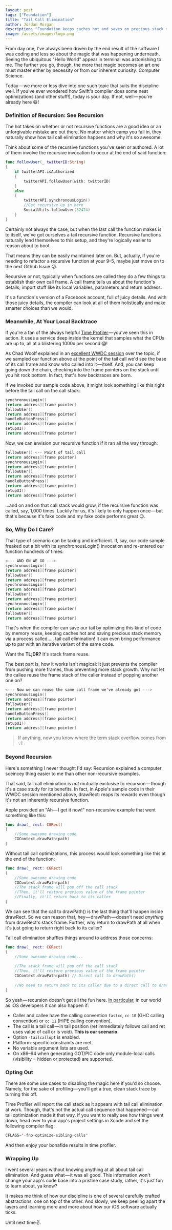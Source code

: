 ```yaml
---
layout: post
tags: ["Foundation"]
title: "Tail Call Elimination"
author: Jordan Morgan
description: "Foundation keeps caches hot and saves on precious stack memory via tail call elimination. Let's take a look at how this occurs."
image: /assets/images/logo.png
---
```

From day one, I've always been driven by the end result of the software I was coding and less so about the magic that was happening underneath. Seeing the ubiquitous "Hello World" appear in terminal was astonishing to me. The further you go, though, the more that magic becomes an art one must master either by necessity or from our inherent curiosity: Computer Science.

Today — we more or less dive into one such topic that suits the discipline well. If you've ever wondered how Swift's compiler does some neat optimizations (and other stuff!), today is your day. If not, well — you're already here 😄!

### Definition of Recursion: See Recursion

The hot takes on whether or not recursive functions are a good idea or an unforgivable mistake are out there. No matter which camp you fall in, they naturally show how tail call elimination happens and why it's so awesome.

Think about some of the recursive functions you've seen or authored. A lot of them involve the recursive invocation to occur at the end of said function:
```swift
func followUser(_ twitterID:String)  
{  
    if twitterAPI.isAuthorized  
    {  
        twitterAPI.followUser(with: twitterID)  
    }  
    else  
    {  
        twitterAPI.synchronousLogin()  
        //Get recursive up in here  
        SocialUtils.followUser(32424)  
    }  
}
```
Certainly not always the case, but when the last call the function makes is to itself, we've got ourselves a tail recursive function. Recursive functions naturally lend themselves to this setup, and they're logically easier to reason about to boot.

That means they can be easily maintained later on. But, actually, if you're needing to refactor a recursive function at your 9–5, maybe just move on to the next Github Issue 😜.

Recursive or not, typically when functions are called they do a few things to establish their own call frame. A call frame tells us about the function's details; import stuff like its local variables, parameters and return address.

It's a function's version of a Facebook account, full of juicy details. And with those juicy details, the compiler can look at all of them holistically and make smarter choices than we would.

### Meanwhile, At Your Local Backtrace

If you're a fan of the always helpful [Time Profiler ][1]— you've seen this in action. It uses a service deep inside the kernel that samples what the CPUs are up to, all at a blistering 1000x per second 😱!

As Chad Woolf explained in an [excellent WWDC session][2] over the topic, if we sampled our function above at the point of the tail call we'd see the base of its call frame and know who called into it — itself. And, you can keep going down the chain, checking into the frame pointers on the stack until you hit rock bottom. In fact, that's how backtraces are born.

If we invoked our sample code above, it might look something like this right before the tail call on the call stack:
```swift
synchronousLogin()  
[return address][frame pointer]  
followUser()  
[return address][frame pointer]  
handleButtonPress()  
[return address][frame pointer]  
setupUI()  
[return address][frame pointer]
```
Now, we can envision our recursive function if it ran all the way through:
```swift
followUser() <-- Point of tail call  
[return address][frame pointer]  
synchronousLogin()  
[return address][frame pointer]  
followUser()  
[return address][frame pointer]  
handleButtonPress()  
[return address][frame pointer]  
setupUI()  
[return address][frame pointer]
```
…and on and on that call stack would grow, if the recursive function was called, say, 1,000 times. Luckily for us, it's likely to only happen once — but that's because it's fake code and my fake code performs great 😉.

### So, Why Do I Care?

That type of scenario can be taxing and inefficient. If, say, our code sample freaked out a bit with its synchronousLogin() invocation and re-entered our function hundreds of times:
```swift
<--- AND ON WE GO --->  
synchronousLogin()  
[return address][frame pointer]  
followUser()  
[return address][frame pointer]  
synchronousLogin()  
[return address][frame pointer]  
followUser()  
[return address][frame pointer]  
synchronousLogin()  
[return address][frame pointer]  
followUser()  
[return address][frame pointer]
```
That's when the compiler can save our tail by optimizing this kind of code by memory reuse, keeping caches hot and saving precious stack memory via a process called….. tail call elimination! It can even bring performance up to par with an iterative variant of the same code.

Want the **TL;DR?** It's stack frame reuse.

The best part is, how it works isn't magical: It just prevents the compiler from pushing more frames, thus preventing more stack growth. Why not let the callee reuse the frame stack of the caller instead of popping another one on?
```swift
<--- Now we can reuse the same call frame we've already got --->  
synchronousLogin()  
[return address][frame pointer]  
followUser()  
[return address][frame pointer]  
handleButtonPress()  
[return address][frame pointer]  
setupUI()  
[return address][frame pointer]
```
> If anything, now you know where the term stack overflow comes from 💡!

### Beyond Recursion

Here's something I never thought I'd say: Recursion explained a computer sceincey thing easier to me than other non-recursive examples.

That said, tail call elimination is _not_ mutually exclusive to recursion — though it's a case study for its benefits. In fact, in Apple's sample code in their WWDC session mentioned above, drawRect: reaps its rewards even though it's not an inherently recursive function.

Apple provided an "Ah — I get it now!" non-recursive example that went something like this:
```swift
func draw(_ rect: CGRect)  
{  
    //Some awesome drawing code  
    CGContext.drawPath(path)  
}
```
Without tail call optimizations, this process would look something like this at the end of the function:
```swift
func draw(_ rect: CGRect)  
{  
    //Some awesome drawing code  
    CGContext.drawPath(path)  
    //The stack frame will pop off the call stack  
    //Then, it'll restore previous value of the frame pointer  
    //Finally, it'll return back to its caller  
}
```
We can see that the call to drawPath() is the last thing that'll happen inside drawRect. So we can reason that, hey — drawPath — doesn't need _anything_ from drawRect's stack frame. Further, why return to drawPath at all when it's just going to return right back to its caller?

Tail call elimination shuffles things around to address those concerns:
```swift
func draw(_ rect: CGRect)  
{  
    //Some awesome drawing code...
    
    //The stack frame will pop off the call stack  
    //Then, it'll restore previous value of the frame pointer
    CGContext.drawPath(path) // Direct call to drawPath()
    
    //No need to return back to its caller due to a direct call to drawPath  
}
```
So yeah — recursion doesn't get all the fun here. [In particular][3], in our world as iOS developers it can also happen if:

* Caller and callee have the calling convention `fastcc`, `cc 10` (GHC calling convention) or `cc 11` (HiPE calling convention).
* The call is a tail call — in tail position (ret immediately follows call and ret uses value of call or is void). **This is our scenario.**
* Option `-tailcallopt` is enabled.
* Platform-specific constraints are met.
* No variable argument lists are used.
* On x86–64 when generating GOT/PIC code only module-local calls (visibility = hidden or protected) are supported.

### Opting Out

There are some use cases to disabling the magic here if you'd so choose. Namely, for the sake of profiling — you'll get a true, clean stack trace by turning this off.

Time Profiler will report the call stack as it appears with tail call elimination at work. Though, that's not the actual call sequence that happened — call tail optimization made it that way. If you want to really see how things went down, head over to your app's project settings in Xcode and set the following compiler flag:
```swift
CFLAGS='-fno-optimize-sibling-calls"
```
And then enjoy your bonafide results in time profiler.

### Wrapping Up

I went several years without knowing anything at all about tail call elimination. And guess what — it was all good. This information won't change your app's code base into a pristine case study, rather, it's just fun to learn about, ya know?

It makes me think of how our discipline is one of several carefully crafted abstractions, one on top of the other. And slowly, we keep peeling apart the layers and learning more and more about how our iOS software actually ticks.

Until next time ✌️.

[1]: https://developer.apple.com/library/content/documentation/DeveloperTools/Conceptual/InstrumentsUserGuide/Instrument-TimeProfiler.html
[2]: https://developer.apple.com/videos/play/wwdc2015/412/
[3]: http://llvm.org/docs/CodeGenerator.html#tail-call-optimization